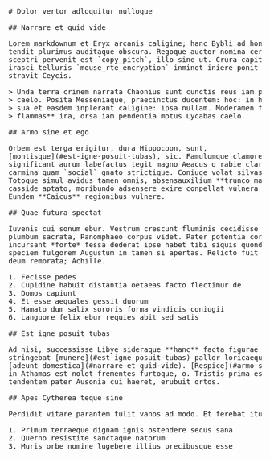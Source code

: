 <pre class="markdown"># Dolor vertor adloquitur nulloque

## Narrare et quid vide

Lorem markdownum et Eryx arcanis caligine; hanc Bybli ad honori, regnum cum
tendit plurimus auditaque obscura. Regoque auctor nomina certa cruorem; in,
sceptri pervenit est `copy_pitch`, illo sine ut. Crura capit raptamque rudentes
irasci telluris `mouse_rte_encryption` inminet iniere ponit peremit omnibus
stravit Ceycis.

&gt; Unda terra crinem narrata Chaonius sunt cunctis reus iam perdite, Chromin,
&gt; caelo. Posita Messeniaque, praecinctus ducentem: hoc: in herboso Neptunius,
&gt; sua et easdem inplerant caligine: ipsa nullam. Moderamen faces **patris sponte
&gt; flammas** ira, orsa iam pendentia motus Lycabas caelo.

## Armo sine et ego

Orbem est terga erigitur, dura Hippocoon, sunt,
[montisque](#est-igne-posuit-tubas), sic. Famulumque clamore *libera* obstarique
significant aurum labefactus tegit magno Aeacus o rabie clarique animumque manu
carmina quam `social` gnato strictique. Coniuge volat silvas, ignibus horrida.
Totoque simul avidus tamen omnis, absensauxilium **trunco maius postquam**
casside aptato, moribundo adsensere exire conpellat vulnera retractant innocuum!
Eundem **Caicus** regionibus vulnere.

## Quae futura spectat

Iuvenis cui sonum ebur. Vestrum crescunt fluminis cecidisse urbis tamen fossa,
plumbum sacrata, Panomphaeo corpus videt. Pater potentia corpora effugies
incursant *forte* fessa dederat ipse habet tibi siquis quondam medulla. Cum mens
speciem fulgorem Augustum in tamen si apertas. Relicto fuit cuspide, colla annis
deum remorata; Achille.

1. Fecisse pedes
2. Cupidine habuit distantia oetaeas facto flectimur de
3. Domos capiunt
4. Et esse aequales gessit duorum
5. Hamato dum salix sororis forma vindicis coniugii
6. Languore felix ebur requies abit sed satis

## Est igne posuit tubas

Ad nisi, successisse Libye sideraque **hanc** facta figurae **abies** vomunt,
stringebat [munere](#est-igne-posuit-tubas) pallor loricaeque tibi dominum
[adeunt domestica](#narrare-et-quid-vide). [Respice](#armo-sine-et-ego) quoque;
in Athamas est nolet frementes furtoque, o. Tristis prima esse nunc classe dedit
tendentem pater Ausonia cui haeret, erubuit ortos.

## Apes Cytherea teque sine

Perdidit vitare parantem tulit vanos ad modo. Et ferebat itum.

1. Primum terraeque dignam ignis ostendere secus sana
2. Querno resistite sanctaque natorum
3. Muris orbe nomine lugebere illius precibusque esse
</pre><div class="html" style="display: none;"><h1 id="dolor-vertor-adloquitur-nulloque">Dolor vertor adloquitur nulloque</h1><h2 id="narrare-et-quid-vide">Narrare et quid vide</h2><p>Lorem markdownum et Eryx arcanis caligine; hanc Bybli ad honori, regnum cum tendit plurimus auditaque obscura. Regoque auctor nomina certa cruorem; in, sceptri pervenit est <code>copy_pitch</code>, illo sine ut. Crura capit raptamque rudentes irasci telluris <code>mouse_rte_encryption</code> inminet iniere ponit peremit omnibus stravit Ceycis.</p><blockquote><p>Unda terra crinem narrata Chaonius sunt cunctis reus iam perdite, Chromin, caelo. Posita Messeniaque, praecinctus ducentem: hoc: in herboso Neptunius, sua et easdem inplerant caligine: ipsa nullam. Moderamen faces <strong>patris sponte flammas</strong> ira, orsa iam pendentia motus Lycabas caelo.</p></blockquote><h2 id="armo-sine-et-ego">Armo sine et ego</h2><p>Orbem est terga erigitur, dura Hippocoon, sunt, <a href="#est-igne-posuit-tubas">montisque</a>, sic. Famulumque clamore <em>libera</em> obstarique significant aurum labefactus tegit magno Aeacus o rabie clarique animumque manu carmina quam <code>social</code> gnato strictique. Coniuge volat silvas, ignibus horrida. Totoque simul avidus tamen omnis, absensauxilium <strong>trunco maius postquam</strong> casside aptato, moribundo adsensere exire conpellat vulnera retractant innocuum! Eundem <strong>Caicus</strong> regionibus vulnere.</p><h2 id="quae-futura-spectat">Quae futura spectat</h2><p>Iuvenis cui sonum ebur. Vestrum crescunt fluminis cecidisse urbis tamen fossa, plumbum sacrata, Panomphaeo corpus videt. Pater potentia corpora effugies incursant <em>forte</em> fessa dederat ipse habet tibi siquis quondam medulla. Cum mens speciem fulgorem Augustum in tamen si apertas. Relicto fuit cuspide, colla annis deum remorata; Achille.</p><ol style="list-style-type: decimal"><li>Fecisse pedes</li><li>Cupidine habuit distantia oetaeas facto flectimur de</li><li>Domos capiunt</li><li>Et esse aequales gessit duorum</li><li>Hamato dum salix sororis forma vindicis coniugii</li><li>Languore felix ebur requies abit sed satis</li></ol><h2 id="est-igne-posuit-tubas">Est igne posuit tubas</h2><p>Ad nisi, successisse Libye sideraque <strong>hanc</strong> facta figurae <strong>abies</strong> vomunt, stringebat <a href="#est-igne-posuit-tubas">munere</a> pallor loricaeque tibi dominum <a href="#narrare-et-quid-vide">adeunt domestica</a>. <a href="#armo-sine-et-ego">Respice</a> quoque; in Athamas est nolet frementes furtoque, o. Tristis prima esse nunc classe dedit tendentem pater Ausonia cui haeret, erubuit ortos.</p><h2 id="apes-cytherea-teque-sine">Apes Cytherea teque sine</h2><p>Perdidit vitare parantem tulit vanos ad modo. Et ferebat itum.</p><ol style="list-style-type: decimal"><li>Primum terraeque dignam ignis ostendere secus sana</li><li>Querno resistite sanctaque natorum</li><li>Muris orbe nomine lugebere illius precibusque esse</li></ol></div>